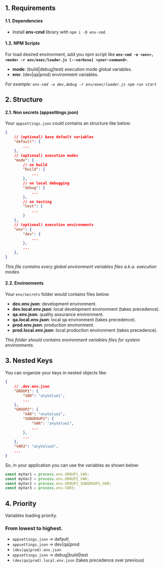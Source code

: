 ## 1. Requirements

#### 1.1. Dependencies

-   Install **env-cmd** library with `npm i -D env-cmd`.

#### 1.2. NPM Scripts

For load desired environment, add you npm script like **`env-cmd -e <env>,<mode> -r env/exec/loader.js [--verbose] <your-command>`**.

-   **mode**: (build|debug|test) execution mode global variables.
-   **env**: (dev|qa|prod) environment variables.

_For example: `env-cmd -e dev,debug -r env/exec/loader.js npm run start`_

## 2. Structure

#### 2.1. Non secrets (appsettings.json)

Your `appsettings.json` could contains an structure like below:

```json
{
    // (optional) base default variables
    "default": {
        ...
    },
    // (optional) execution modes
    "mode": {
        // on build
        "build": {
            ...
        },
        // on local debugging
        "debug": {
            ...
        },
        // on testing
        "test": {
            ...
        }
    },
    // (optional) execution environments
    "env": {
        "dev": {
            ...
        },
        ...
    },
}
```

_This file contains every global environment variables files a.k.a. execution modes._

#### 2.2. Environments

Your `env/secrets` folder would contains files below:

-   **dev.env.json**: development environment.
-   **dev.local.env.json**: local development environment (takes precedence).
-   **qa.env.json**: quality assurance environment.
-   **qa.local.env.json**: local qa environment (takes precedence).
-   **prod.env.json**: production environment.
-   **prod.local.env.json**: local production environment (takes precedence).

_This folder should contains environment variables files for system environments._

## 3. Nested Keys

You can organize your keys in nested objects like:

```json
{
    // .dev.env.json
    "GROUP1": {
        "VAR": "anyValue1",
        ...
    },
    "GROUP2": {
        "VAR": "anyValue2",
        "SUBGROUP1": {
            "VAR": "anyValue1",
            ...
        },
        ...
    },
    "VAR3": "anyValue3",
    ...
}
```

So, in your application you can use the variables as shown below:

```javascript
const myVar1 = process.env.GROUP1_VAR;
const myVar2 = process.env.GROUP2_VAR;
const myVar2 = process.env.GROUP2_SUBGROUP1_VAR;
const myVar3 = process.env.VAR3;
```

## 4. Priority

Variables loading priority.

### From lowest to highest.

-   `appsettings.json` -> default
-   `appsettings.json` -> dev|qa|prod
-   `(dev|qa|prod).env.json`
-   `appsettings.json` -> debug|build|test
-   `(dev|qa|prod).local.env.json` (takes precedence over previous)
